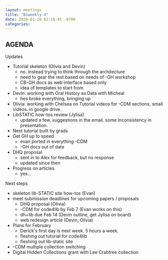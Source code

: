 ```yaml
---
layout: meetings
title: "Biweekly 4"
date: 2020-01-28 02:18:45 -0700
categories: 
---
```

## AGENDA

Updates

- Tutorial skeleton (Olivia and Devin)
	- no. instead trying to think through the architecture 
	- need to gear the rest based on needs of -GH workshop
	- CB-GH docs as web interface based only
	- idea of templates to start from
- Devin: working with Oral History as Data with Micheal
	- hes broke everything, bringing up 
- Olivia: working with Chelsea on Tutorial videos for -CDM sections, small videos. in google drive. 
- LibSTATIC how-tos review (Jylisa)
	- updated a few, suggestions in the email. some inconsistency in presentation.
- Next tutorial built by grads
- Get GH up to speed
	- evan ported in everything -CDM 
	- -GH docs out of date
- DHQ proposal
	- sent in to Alex for feedback, but no response 
	- updated since then
- Progress on articles
    - yes... 

Next steps
 
- skeleton lib-STATIC site how-tos (Evan)
- meet submission deadlines for upcoming papers / proposals 
    - DHQ proposal (Olivia) 
	- -CDM for code4lib by Feb 7 (Evan works on this)
	- dh+lib due Feb 14 (Devin outline, get Jylisa on board)
	- web redesign article (Devin, Olivia)
- Plans for February
	- Derick's first day is next week. 5 hours a week.
	- fleshing out tutorial for code4lib
	- fleshing out lib-static site 
- -CDM multiple collection switching 
- Digital Hidden Collections grant with Lee Crabtree collection
